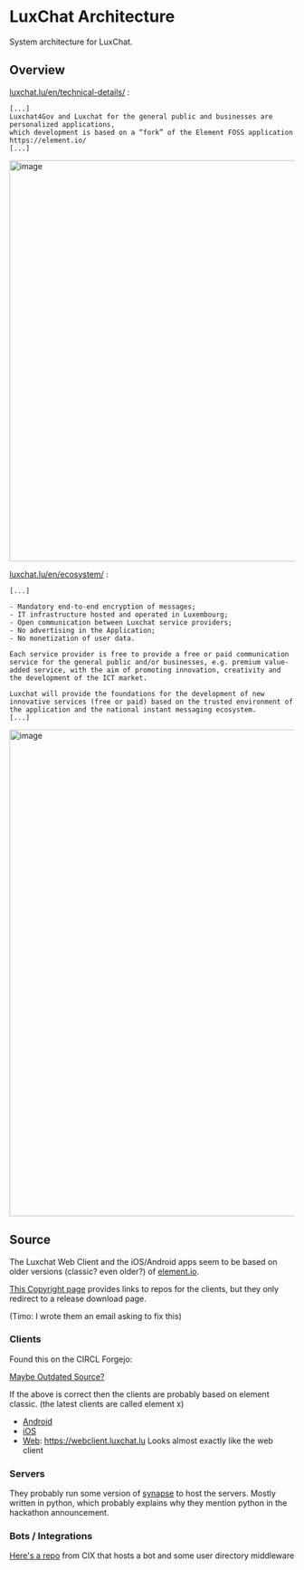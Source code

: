 # LuxChat Architecture

System architecture for LuxChat.

## Overview

[luxchat.lu/en/technical-details/](https://www.luxchat.lu/en/technical-details/) :
```
[...]
Luxchat4Gov and Luxchat for the general public and businesses are personalized applications,
which development is based on a “fork” of the Element FOSS application https://element.io/
[...]
```
<img width="1024" height="709" alt="image" src="https://github.com/user-attachments/assets/01b063d2-a0bd-4872-bfd5-58b9538aee67" />

[luxchat.lu/en/ecosystem/](https://www.luxchat.lu/en/ecosystem/) :
```
[...]

- Mandatory end-to-end encryption of messages;
- IT infrastructure hosted and operated in Luxembourg;
- Open communication between Luxchat service providers;
- No advertising in the Application;
- No monetization of user data.

Each service provider is free to provide a free or paid communication service for the general public and/or businesses, e.g. premium value-added service, with the aim of promoting innovation, creativity and the development of the ICT market.

Luxchat will provide the foundations for the development of new innovative services (free or paid) based on the trusted environment of the application and the national instant messaging ecosystem.
[...]
```
<img width="1920" height="860" alt="image" src="https://github.com/user-attachments/assets/a390bba0-22d7-4107-a301-f43b68acc91e" />


## Source

The Luxchat Web Client and the iOS/Android apps seem to be based on older versions (classic? even older?) of [element.io](https://element.io/app).

[This Copyright page](https://www.luxchat.lu/app-copyright/) provides links to repos for the clients, but they only redirect to a release download page.

(Timo: I wrote them an email asking to fix this)


### Clients

Found this on the CIRCL Forgejo:

[Maybe Outdated Source?](https://helga.circl.lu/luxchat-agpl-source)

If the above is correct then the clients are probably based on element classic. (the latest clients are called element x)

- [Android](https://github.com/element-hq/element-ios)
- [iOS](https://github.com/element-hq/element-android)
- [Web](https://github.com/element-hq/element-web): https://webclient.luxchat.lu Looks almost exactly like the web client 

### Servers

They probably run some version of [synapse](https://github.com/element-hq/synapse) to host the servers.
Mostly written in python, which probably explains why they mention python in the hackathon announcement.

### Bots / Integrations

[Here's a repo](https://framagit.org/users/lxcode/projects) from CIX that hosts a bot and some user directory middleware


